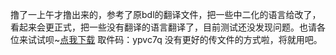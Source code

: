 撸了一上午才撸出来的，参考了原bdl的翻译文件，把一些中二化的语言给改了，看起来会更正式，把一些没有翻译的语言翻译了，目前测试还没发现问题。也请各位来试试呗~[点我下载](https://c-t.work/s/fde7df6bd4eb43)
取件码：ypvc7q
没有更好的传文件的方式啦，将就用吧。